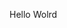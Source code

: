 Hello Wolrd






























































































































































































































































































































































































































































































































































































































